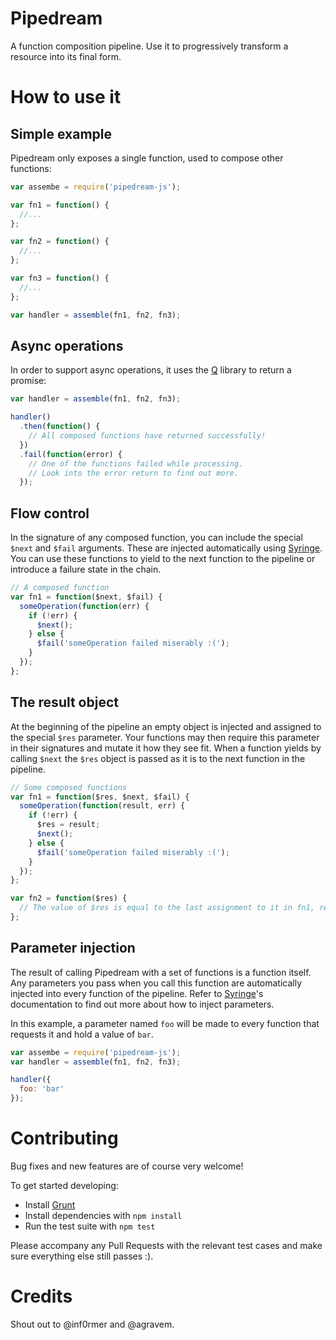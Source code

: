 # Pipedream

A function composition pipeline. Use it to progressively transform a resource into its final form.

# How to use it

## Simple example
Pipedream only exposes a single function, used to compose other functions:

```javascript
var assembe = require('pipedream-js');

var fn1 = function() {
  //...
};

var fn2 = function() {
  //...
};

var fn3 = function() {
  //...
};

var handler = assemble(fn1, fn2, fn3);
```

## Async operations

In order to support async operations, it uses the [Q](https://github.com/kriskowal/q) library to return a promise:

```javascript
var handler = assemble(fn1, fn2, fn3);

handler()
  .then(function() {
    // All composed functions have returned successfully!
  })
  .fail(function(error) {
    // One of the functions failed while processing.
    // Look into the error return to find out more.
  });
```

## Flow control

In the signature of any composed function, you can include the special ```$next``` and ```$fail``` arguments. These are injected automatically using [Syringe](https://github.com/Clubjudge/syringe). You can use these functions to yield to the next function to the pipeline or introduce a failure state in the chain.

```javascript
// A composed function
var fn1 = function($next, $fail) {
  someOperation(function(err) {
    if (!err) {
      $next();
    } else {
      $fail('someOperation failed miserably :(');
    }
  });
};
```

## The result object

At the beginning of the pipeline an empty object is injected and assigned to the special ```$res``` parameter. Your functions may then require this parameter in their signatures and mutate it how they see fit. When a function yields by calling ```$next``` the ```$res``` object is passed as it is to the next function in the pipeline.

```javascript
// Some composed functions
var fn1 = function($res, $next, $fail) {
  someOperation(function(result, err) {
    if (!err) {
      $res = result;
      $next();
    } else {
      $fail('someOperation failed miserably :(');
    }
  });
};

var fn2 = function($res) {
  // The value of $res is equal to the last assignment to it in fn1, result.
};
```

## Parameter injection

The result of calling Pipedream with a set of functions is a function itself. Any parameters you pass when you call this function are automatically injected into every function of the pipeline. Refer to [Syringe](https://github.com/Clubjudge/syringe)'s documentation to find out more about how to inject parameters.

In this example, a parameter named ```foo``` will be made to every function that requests it and hold a value of ```bar```.

```javascript
var assembe = require('pipedream-js');
var handler = assemble(fn1, fn2, fn3);

handler({
  foo: 'bar'
});
```

# Contributing
Bug fixes and new features are of course very welcome!

To get started developing: 
 - Install [Grunt](http://gruntjs.com/)
 - Install dependencies with ```npm install```
 - Run the test suite with ```npm test```

Please accompany any Pull Requests with the relevant test cases and make sure everything else still passes :).

# Credits
Shout out to @inf0rmer and @agravem.
